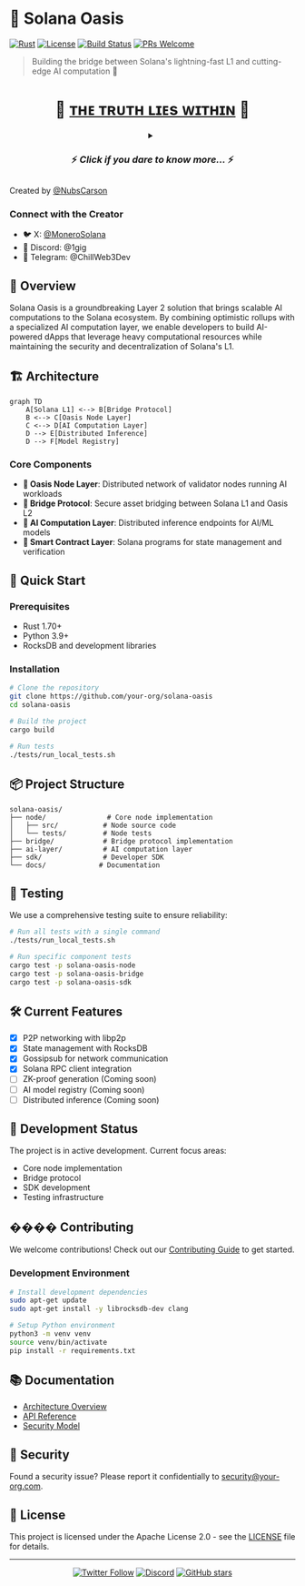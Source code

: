 # 🌴 Solana Oasis

[![Rust](https://img.shields.io/badge/rust-1.70%2B-orange.svg)](https://www.rust-lang.org)
[![License](https://img.shields.io/badge/license-Apache%202.0-blue.svg)](LICENSE)
[![Build Status](https://img.shields.io/badge/build-passing-brightgreen.svg)]()
[![PRs Welcome](https://img.shields.io/badge/PRs-welcome-brightgreen.svg)](docs/CONTRIBUTING.md)

> Building the bridge between Solana's lightning-fast L1 and cutting-edge AI computation 🚀

<div align="center">

# 🔮 [ᴛʜᴇ ᴛʀᴜᴛʜ ʟɪᴇs ᴡɪᴛʜɪɴ](.nubscarson) 🔮

<details>
<summary><h3>⚡️ <em>Click if you dare to know more...</em> ⚡️</h3></summary>
<br>
<pre>
    [SYSTEM ALERT]
    --------------
    UNAUTHORIZED ACCESS DETECTED
    REALITY MATRIX DESTABILIZING
    TRUTH PROTOCOLS ACTIVATED
    
    Are you ready to see how deep the rabbit hole goes?
    Click <a href=".nubscarson">here</a> to enter the void...
</pre>
</details>

</div>

Created by [@NubsCarson](https://github.com/NubsCarson)

### Connect with the Creator
- 🐦 X: [@MoneroSolana](https://twitter.com/MoneroSolana)
- 💬 Discord: @1gig
- 📱 Telegram: @ChillWeb3Dev

## 🌟 Overview

Solana Oasis is a groundbreaking Layer 2 solution that brings scalable AI computations to the Solana ecosystem. By combining optimistic rollups with a specialized AI computation layer, we enable developers to build AI-powered dApps that leverage heavy computational resources while maintaining the security and decentralization of Solana's L1.

## 🏗️ Architecture

```mermaid
graph TD
    A[Solana L1] <--> B[Bridge Protocol]
    B <--> C[Oasis Node Layer]
    C <--> D[AI Computation Layer]
    D --> E[Distributed Inference]
    D --> F[Model Registry]
```

### Core Components

- **🔮 Oasis Node Layer**: Distributed network of validator nodes running AI workloads
- **🌉 Bridge Protocol**: Secure asset bridging between Solana L1 and Oasis L2
- **🧠 AI Computation Layer**: Distributed inference endpoints for AI/ML models
- **📜 Smart Contract Layer**: Solana programs for state management and verification

## 🚀 Quick Start

### Prerequisites

- Rust 1.70+
- Python 3.9+
- RocksDB and development libraries

### Installation

```bash
# Clone the repository
git clone https://github.com/your-org/solana-oasis
cd solana-oasis

# Build the project
cargo build

# Run tests
./tests/run_local_tests.sh
```

## 📦 Project Structure

```
solana-oasis/
├── node/               # Core node implementation
│   ├── src/           # Node source code
│   └── tests/         # Node tests
├── bridge/            # Bridge protocol implementation
├── ai-layer/          # AI computation layer
├── sdk/               # Developer SDK
└── docs/             # Documentation
```

## 🧪 Testing

We use a comprehensive testing suite to ensure reliability:

```bash
# Run all tests with a single command
./tests/run_local_tests.sh

# Run specific component tests
cargo test -p solana-oasis-node
cargo test -p solana-oasis-bridge
cargo test -p solana-oasis-sdk
```

## 🛠️ Current Features

- [x] P2P networking with libp2p
- [x] State management with RocksDB
- [x] Gossipsub for network communication
- [x] Solana RPC client integration
- [ ] ZK-proof generation (Coming soon)
- [ ] AI model registry (Coming soon)
- [ ] Distributed inference (Coming soon)

## 🔧 Development Status

The project is in active development. Current focus areas:
- Core node implementation
- Bridge protocol
- SDK development
- Testing infrastructure

## ���� Contributing

We welcome contributions! Check out our [Contributing Guide](docs/CONTRIBUTING.md) to get started.

### Development Environment

```bash
# Install development dependencies
sudo apt-get update
sudo apt-get install -y librocksdb-dev clang

# Setup Python environment
python3 -m venv venv
source venv/bin/activate
pip install -r requirements.txt
```

## 📚 Documentation

- [Architecture Overview](docs/ARCHITECTURE.md)
- [API Reference](docs/API.md)
- [Security Model](docs/SECURITY.md)

## 🔐 Security

Found a security issue? Please report it confidentially to security@your-org.com.

## 📄 License

This project is licensed under the Apache License 2.0 - see the [LICENSE](LICENSE) file for details.

---

<div align="center">
  
[![Twitter Follow](https://img.shields.io/twitter/follow/SolanaOasis?style=social)](https://twitter.com/SolanaOasis)
[![Discord](https://img.shields.io/discord/YOUR_DISCORD_ID?style=social&label=Discord&logo=discord)](https://discord.gg/your-invite)
[![GitHub stars](https://img.shields.io/github/stars/your-org/solana-oasis?style=social)](https://github.com/your-org/solana-oasis)

</div> 